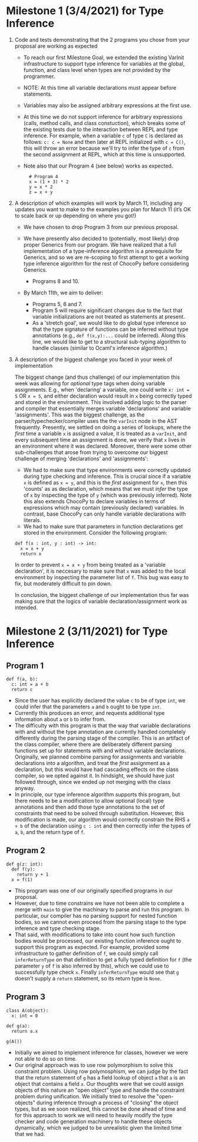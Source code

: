 # Milestone 1 (3/4/2021) for Type Inference

1. Code and tests demonstrating that the 2 programs you chose from your proposal are working as expected

   - To reach our first Milestone Goal, we extended the existing VarInit infrastructure to support type inference for variables at the global, function, and class level when types are not provided by the programmer. 

   - NOTE: At this time all variable declarations must appear before statements. 

   - Variables may also be assigned arbitrary expressions at the first use. 

   - At this time we do not support inference for arbitrary expressions (calls, method calls, and class constuction), which breaks some of the existing tests due to the interaction between REPL and type inference. For example, when a variable `c` of type `C` is declared as follows: `c: c = None` and then later at REPL initialized with `c = C()`, this will throw an error because we'll try to infer the type of `c` from the second assignment at REPL, which at this time is unsupported. 

   - Note also that our Program 4 (see below) works as expected.
      ```
        # Program 4
        x = (1 + 3) * 2
        y = x * 2
        z = x + y
      ``` 
      

2. A description of which examples will work by March 11, including any updates you want to make to the examples you plan for March 11 (it’s OK to scale back or up depending on where you got!)

   - We have chosen to drop Program 3 from our previous proposal. 
   - We have presently also decided to (potentially, most likely) drop proper Generics from our program. We have realized that a full implementation of a type-inference algorithm is a prerequisite for Generics, and so we are re-scoping to first attempt to get a working type inference algorithm for the rest of ChocoPy before considering Generics.
     - Programs 8 and 10. 

   - By March 11th, we aim to deliver: 
     - Programs 5, 6 and 7. 
     - Program 5 will require significant changes due to the fact that variable initializations are not treated as statements at present. 
     - As a 'stretch goal', we would like to do global type inference so that the type signature of functions can be inferred without type annotations (e.g., `def f(x,y):...` could be inferred). Along this line, we would like to get to a structural sub-typing algorithm to handle classes (similar to Ocaml's inference algorithm.)

3. A description of the biggest challenge you faced in your week of implementation

   The biggest change (and thus challenge) of our implementation this week was allowing for *optional* type tags when doing variable assignments. E.g., when 'declaring' a variable, one could write `x: int = 5` OR `x = 5`, and either declaration would result in `x` being correctly typed and stored in the environment. This involved adding logic to the parser and compiler that essentially merges variable 'declarations' and variable 'assignments'. This was the biggest challenge, as the parser/typechecker/compiler uses the the `varInit` node in the AST frequently. Presently, we settled on doing a series of lookups, where the *first* time a variable `x` is assigned a value, it is treated as a `varInit`, and every subsequent time an assignment is done, we verify that `x` lives in an environment where it was declared. Moreover, there were some other sub-challenges that arose from trying to overcome our biggest challenge of merging 'declarations' and 'assignments':

   - We had to make sure that type environments were correctly updated during type checking and inference. This is crucial since if a variable `x` is defined as `x = y`, and this is the *first* assignment for `x`, then this 'counts' as as declaration, which means that we must *infer* the type of `x` by inspecting the type of `y` (which was previously inferred). Note this also extends ChocoPy to declare variables in terms of expressions which may contain (previously declared) variables. In contrast, base ChocoPy can only handle variable declarations with literals.
   - We had to make sure that parameters in function declarations get stored in the environment. Consider the following program:

   ```
   def f(x : int, y : int) -> int:
     x = x + y
     return x
   ```
   In order to prevent `x = x + y` from being treated as a 'variable declaration', it is neccesary to make sure that `x` was added to the local environment by inspecting the parameter list of `f`. This bug was easy to fix, but moderately difficult to pin down.

   In conclusion, the biggest challenge of our implementation thus far was making sure that the logics of variable declaration/assignment work as intended.


# Milestone 2 (3/11/2021) for Type Inference

## Program 1

    def f(a, b):
      c: int = a + b
      return c

- Since the user has explicitly declared the value `c` to be of type `int`, we could infer that the parameters `a` and `b` ought to be type `int`.
- Currently this produces an error, and requests additional type information about `a` or `b` to infer from.
- The difficulty with this program is that the way that variable declarations with and without the type annotation are currently handled
  completely differently during the parsing stage of the compiler. This is an artifact of the class compiler, where there are deliberately
  different parsing functions set up for statements with and without variable declarations. Originally, we planned combine parsing for 
  assignments and variable declarations into a algorithm, and treat the *first* assignment as a declaration, but this would have had cascading
  effects on the class compiler, so we opted against it. In hindsight, we should have just followed through, since we ended up not merging with the
  class anyway.
- In principle, our type inference algorithm supports this program, but there needs to be a modification to allow optional (local) type annotations
  and then add those type annotations to the set of constraints that need to be solved through substitution. However, this modification is made, our
  algorithm would correctly constrain the RHS `a + b` of the declaration using `c : int` and then correctly infer the types of `a`, `b`, and the
  return type of `f`.

## Program 2

    def g(z: int): 
      def f(y): 
        return y + 1
      x = f(1)

- This program was one of our originally specified programs in our proposal. 
- However, due to time constrains we have not been able to complete a merge with `main` to give the machinary to parse and run this program.
  In particular, our compiler has no parsing support for nested function bodies, so we cannot even proceed from the parsing stage to the type
  inference and type checking stage.
- That said, with modifications to take into count how such function bodies would be processed, our existing function inference ought to 
  support this program as expected. For example, provided some infrastructure to gather definition of `f`, we could simply call `inferReturnType`
  on that definition to get a fully typed definition for `f` (the parameter `y` of `f` is also inferred by this),
  which we could use to successfully type check `x`. Finally `inferReturnType` would see that `g` doesn't supply a `return` statement, so
  its return type is `None`.

## Program 3

    class A(object):
      x: int = 0

    def g(a): 
      return a.x
    
    g(A())

- Initially we aimed to implement inference for classes, however we were not able to do so on time. 
- Our original approach was to use row polymorphism to solve this constraint problem. Using row polymosphism, we can judge by the fact that the return statement of `g` has a field lookup of object `a` that `a` is an object that contains a field `x`. Our thoughts were that we could assign objects of this nature an "open object" type and handle the constraint problem during unification. We initially tried to resolve the "open-objects" during inference through a process of "closing" the object types, but as we soon realized, this cannot be done ahead of time and for this approach to work we will need to heavily modify the type checker and code generation machinery to handle these objects dynamically, which we judged to be unrealistic given the limited time that we had.




